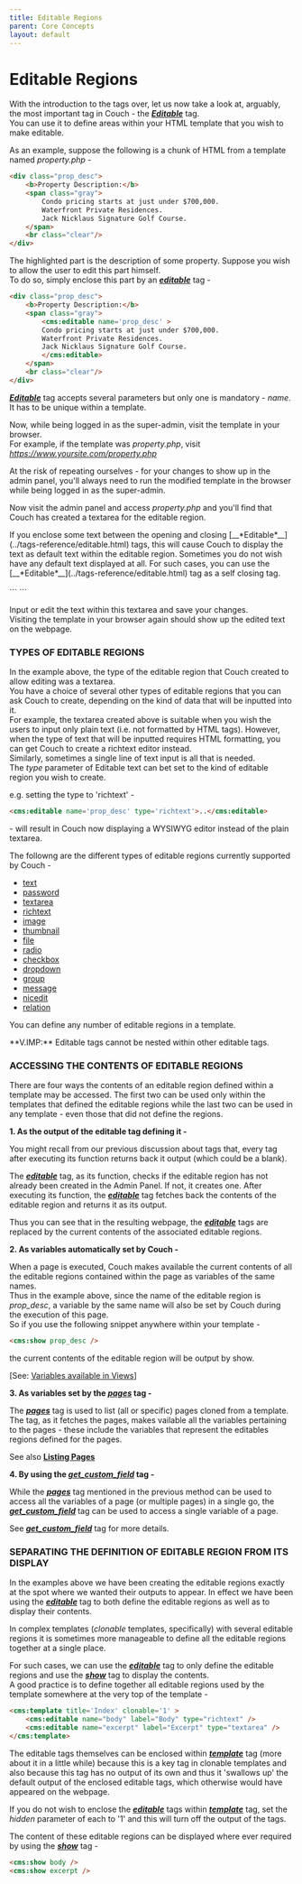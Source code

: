 ```yaml
---
title: Editable Regions
parent: Core Concepts
layout: default
---
```


# Editable Regions

With the introduction to the tags over, let us now take a look at, arguably, the most important tag in Couch - the [__*Editable*__](../tags-reference/editable.html) tag.<br/>
You can use it to define areas within your HTML template that you wish to make editable.

As an example, suppose the following is a chunk of HTML from a template named _property.php_ -

```html
<div class="prop_desc">
    <b>Property Description:</b>
    <span class="gray">
        Condo pricing starts at just under $700,000.
        Waterfront Private Residences.
        Jack Nicklaus Signature Golf Course.
    </span>
    <br class="clear"/>
</div>
```

The highlighted part is the description of some property. Suppose you wish to allow the user to edit this part himself.<br/>
To do so, simply enclose this part by an [__*editable*__](../tags-reference/editable.html) tag -

```html
<div class="prop_desc">
    <b>Property Description:</b>
    <span class="gray">
        <cms:editable name='prop_desc' >
        Condo pricing starts at just under $700,000.
        Waterfront Private Residences.
        Jack Nicklaus Signature Golf Course.
        </cms:editable>
    </span>
    <br class="clear"/>
</div>
```

[__*Editable*__](../tags-reference/editable.html) tag accepts several parameters but only one is mandatory - _name_. It has to be unique within a template.

Now, while being logged in as the super-admin, visit the template in your browser.<br/>
For example, if the template was _property.php_, visit _<https://www.yoursite.com/property.php>_

<p class="notice">At the risk of repeating ourselves - for your changes to show up in the admin panel, you'll always need to run the modified template in the browser while being logged in as the super-admin.</p>

Now visit the admin panel and access _property.php_ and you'll find that Couch has created a textarea for the editable region.

<p class="success">
    If you enclose some text between the opening and closing [__*Editable*__](../tags-reference/editable.html) tags, this will cause Couch to display the text as default text within the editable region. Sometimes you do not wish have any default text displayed at all. For such cases, you can use the [__*Editable*__](../tags-reference/editable.html) tag as a self closing tag.<br/>
    <br/>
    ```
<cms:editable name='prop_desc' />
    ```
</p>

Input or edit the text within this textarea and save your changes.<br/>
Visiting the template in your browser again should show up the edited text on the webpage.

### TYPES OF EDITABLE REGIONS

In the example above, the type of the editable region that Couch created to allow editing was a textarea.<br/>
You have a choice of several other types of editable regions that you can ask Couch to create, depending on the kind of data that will be inputted into it.<br/>
For example, the textarea created above is suitable when you wish the users to input only plain text (i.e. not formatted by HTML tags). However, when the type of text that will be inputted requires HTML formatting, you can get Couch to create a richtext editor instead.<br/>
Similarly, sometimes a single line of text input is all that is needed.<br/>
The _type_ parameter of Editable text can bet set to the kind of editable region you wish to create.

e.g. setting the type to 'richtext' -

```html
<cms:editable name='prop_desc' type='richtext'>..</cms:editable>
```

\- will result in Couch now displaying a WYSIWYG editor instead of the plain textarea.

The followng are the different types of editable regions currently supported by Couch -

* [text](../tags-reference/editable/text.html)
* [password](../tags-reference/editable/password.html)
* [textarea](../tags-reference/editable/textarea.html)
* [richtext](../tags-reference/editable/richtext.html)
* [image](../tags-reference/editable/image.html)
* [thumbnail](../tags-reference/editable/thumbnail.html)
* [file](../tags-reference/editable/file.html)
* [radio](../tags-reference/editable/radio.html)
* [checkbox](../tags-reference/editable/checkbox.html)
* [dropdown](../tags-reference/editable/dropdown.html)
* [group](../tags-reference/editable/group.html)
* [message](../tags-reference/editable/message.html)
* [nicedit](../tags-reference/editable/nicedit.html)
* [relation](../tags-reference/editable/relation.html)

You can define any number of editable regions in a template.

<p class="error">**V.IMP:** Editable tags cannot be nested within other editable tags.</p>

### ACCESSING THE CONTENTS OF EDITABLE REGIONS

There are four ways the contents of an editable region defined within a template may be accessed. The first two can be used only within the templates that defined the editable regions while the last two can be used in any template - even those that did not define the regions.

**1\. As the output of the editable tag defining it -**

You might recall from our previous discussion about tags that, every tag after executing its function returns back it output (which could be a blank).

The [__*editable*__](../tags-reference/editable.html) tag, as its function, checks if the editable region has not already been created in the Admin Panel. If not, it creates one. After executing its function, the [__*editable*__](../tags-reference/editable.html) tag fetches back the contents of the editable region and returns it as its output.

Thus you can see that in the resulting webpage, the [__*editable*__](../tags-reference/editable.html) tags are replaced by the current contents of the associated editable regions.

**2\. As variables automatically set by Couch -**

When a page is executed, Couch makes available the current contents of all the editable regions contained within the page as variables of the same names.<br/>
Thus in the example above, since the name of the editable region is *prop\_desc*, a variable by the same name will also be set by Couch during the execution of this page.<br/>
So if you use the following snippet anywhere within your template -

```html
<cms:show prop_desc />
```

the current contents of the editable region will be output by show.

\[See: [Variables available in Views](./variables-in-views.html)\]

**3\. As variables set by the [_pages_](../tags-reference/pages.html) tag -**

The [__*pages*__](../tags-reference/pages.html) tag is used to list (all or specific) pages cloned from a template. The tag, as it fetches the pages, makes vailable all the variables pertaining to the pages - these include the variables that represent the editables regions defined for the pages.

See also [**Listing Pages**](./listing-pages.html)

**4\. By using the [*get\_custom\_field*](../tags-reference/get_custom_field.html) tag -**

While the [__*pages*__](../tags-reference/pages.html) tag mentioned in the previous method can be used to access all the variables of a page (or multiple pages) in a single go, the [__*get\_custom\_field*__](../tags-reference/get_custom_field.html) tag can be used to access a single variable of a page.

See [__*get\_custom\_field*__](../tags-reference/get_custom_field.html) tag for more details.

### SEPARATING THE DEFINITION OF EDITABLE REGION FROM ITS DISPLAY

In the examples above we have been creating the editable regions exactly at the spot where we wanted their outputs to appear. In effect we have been using the [__*editable*__](../tags-reference/editable.html) tag to both define the editable regions as well as to display their contents.

In complex templates (_clonable_ templates, specifically) with several editable regions it is sometimes more manageable to define all the editable regions together at a single place.

For such cases, we can use the [__*editable*__](../tags-reference/editable.html) tag to only define the editable regions and use the [__*show*__](../tags-reference/show.html) tag to display the contents.<br/>
A good practice is to define together all editable regions used by the template somewhere at the very top of the template -

```html
<cms:template title='Index' clonable='1' >
    <cms:editable name="body" label="Body" type="richtext" />
    <cms:editable name="excerpt" label="Excerpt" type="textarea" />
</cms:template>
```

The editable tags themselves can be enclosed within [__*template*__](../tags-reference/template.html) tag (more about it in a little while) because this is a key tag in clonable templates and also because this tag has no output of its own and thus it 'swallows up' the default output of the enclosed editable tags, which otherwise would have appeared on the webpage.

If you do not wish to enclose the [__*editable*__](../tags-reference/editable.html) tags within [__*template*__](../tags-reference/template.html) tag, set the _hidden_ parameter of each to '1' and this will turn off the output of the tags.

The content of these editable regions can be displayed where ever required by using the [__*show*__](../tags-reference/show.html) tag -

```html
<cms:show body />
<cms:show excerpt />
```
